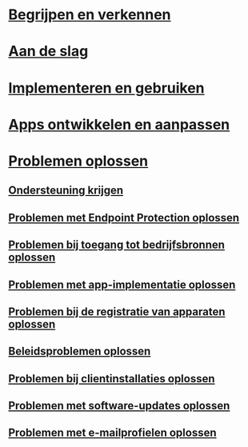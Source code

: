 # [Begrijpen en verkennen](/intune/understand-explore/introduction-to-microsoft-intune)
# [Aan de slag](/intune/get-started/what-to-know-before-you-start-microsoft-intune)
<!-- # [Plan and Design](/intune/plan-design/ways-to-do-enterprise-mobility) -->
# [Implementeren en gebruiken](/intune/deploy-use/overview-of-device-and-app-lifecycles-in-microsoft-intune)
# [Apps ontwikkelen en aanpassen](/intune/develop/intune-app-sdk)

# [Problemen oplossen](how-to-get-support-for-microsoft-intune.md)
## [Ondersteuning krijgen](how-to-get-support-for-microsoft-intune.md)
## [Problemen met Endpoint Protection oplossen](Troubleshoot-Endpoint-Protection-in-microsoft-intune.md)
## [Problemen bij toegang tot bedrijfsbronnen oplossen](Troubleshoot-company-resource-access-problems-with-microsoft-intune.md)
## [Problemen met app-implementatie oplossen](Troubleshoot-app-deployment-problems-in-microsoft-intune.md)
## [Problemen bij de registratie van apparaten oplossen](troubleshoot-device-enrollment-in-intune.md)
## [Beleidsproblemen oplossen](Troubleshoot-policies-in-microsoft-intune.md)
## [Problemen bij clientinstallaties oplossen](Troubleshoot-client-setup-in-microsoft-intune.md)
## [Problemen met software-updates oplossen](Troubleshoot-software-updates-in-microsoft-intune.md)
## [Problemen met e-mailprofielen oplossen](Troubleshoot-email-profiles-in-microsoft-intune.md)


<!--HONumber=May16_HO2-->


